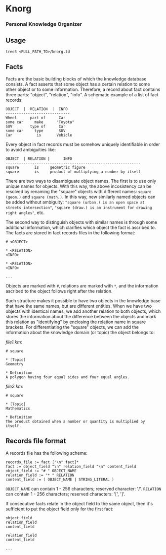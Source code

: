 # Knorg
### Personal Knowledge Organizer

## Usage

```
tree3 <FULL_PATH_TO>/knorg.td
```

## Facts

Facts are the basic building blocks of which the knowledge database consists.
A fact asserts that some object has a certain relation to some other object or
to some information. Therefore, a record about fact contains three parts: "object",
"relation", "info". A schematic example of a list of fact records:

```
OBJECT  |  RELATION  |  INFO
-----------------------------
Wheel      part of      Car
some car     make      "Toyota"
SUV        type of      Car
some car     type       SUV
Car           is       Vehicle
```

Every object in fact records must be somehow uniquely identifiable in
order to avoid ambiguities like:

```
OBJECT  | RELATION |      INFO
-------------------------------------------------------------
square       is     geometric figure
square       is     product of multiplying a number by itself
```

There are two ways to disambiguate object names. The first is to use only unique names
for objects. With this way, the above incosistency can be resolved by renaming the
"square" objects with different names: `square (geom.)` and `square (math.)`. 
In this way, new similarly named objects can be added without
ambiguity: `"square (urban.) is an open space at streets intersection"`, 
`"square (draw.) is an instrument for drawing right angles"`, etc.

The second way to distinguish objects with similar names is through some additional
information, which clarifies which object the fact is ascribed to. The facts are stored in
fact records files in the following format:

```
# <OBJECT>

* <RELATION>
<INFO>

* <RELATION>
<INFO>

...
```

Objects are marked with `#`, relations are marked with `*`, and the information
ascribed to the object follows right after the relation.

Such structure makes it possible to have two objects in the knowledge base that have the same names, but are different entities. When we have two objects with identical names, we  add another relation to both objects, which stores the information about the difference between the objects and mark this relation as "identifying" by enclosing the relation name in square brackets. For differentiating the "square" objects, we can add the information about the knowledge domain (or topic) the object belongs to:

_file1.km_:

```
# square

* [Topic]
Geometry

* Definition
A polygon having four equal sides and four equal angles.
```

_file2.km_:

```
# square

* [Topic]
Mathematics

* Definition
The product obtained when a number or quantity is multiplied by itself.

```

## Records file format

A records file has the following scheme:

```
records_file := fact ["\n" fact]*
fact := object_field "\n" relation_field "\n" content_field
object_field := "# " OBJECT_NAME
relation_field := "* " RELATION
content_field := ( OBJECT_NAME | STRING_LITERAL )
```

`OBJECT_NAME` can contain 1 - 256 characters; reserved character: '/'.
`RELATION` can contain 1 - 256 characters; reserved characters: '[', ']'.

If consecutive facts relate in the object field to the same object, then it's
sufficient to put the object field only for the first fact:

```
object_field
relation_field
content_field

relation_field
content_field

...
```
